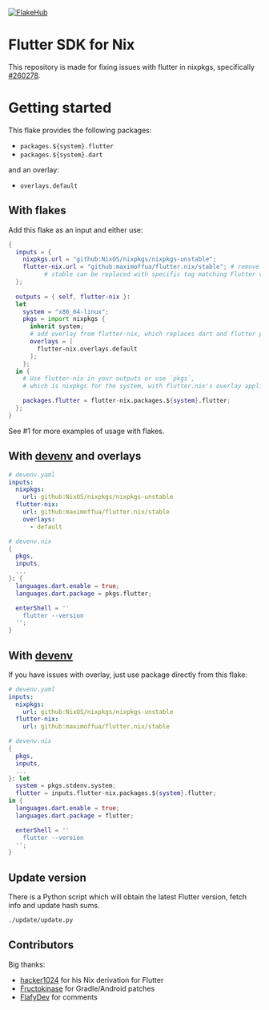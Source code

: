 [![FlakeHub](https://img.shields.io/endpoint?url=https://flakehub.com/f/maximoffua/flutter.nix/badge)](https://flakehub.com/flake/maximoffua/flutter.nix)

# Flutter SDK for Nix

This repository is made for fixing issues with flutter in nixpkgs, specifically [#260278](https://github.com/NixOS/nixpkgs/issues/260278).

# Getting started

This flake provides the following packages:

- `packages.${system}.flutter`
- `packages.${system}.dart`

and an overlay:

- `overlays.default`

## With flakes

Add this flake as an input and either use:

```nix
{
  inputs = {
    nixpkgs.url = "github:NixOS/nixpkgs/nixpkgs-unstable";
    flutter-nix.url = "github:maximoffua/flutter.nix/stable"; # remove `/stable` to use main branch
          # stable can be replaced with specific tag matching Flutter versions, e.g. 3.16.7
  };
 
  outputs = { self, flutter-nix }:
  let
    system = "x86_64-linux";
    pkgs = import nixpkgs {
      inherit system;
      # add overlay from flutter-nix, which replaces dart and flutter packages
      overlays = [
        flutter-nix.overlays.default
      ];
    };
  in {
    # Use flutter-nix in your outputs or use `pkgs`,
    # which is nixpkgs for the system, with flutter.nix's overlay applied.

    packages.flutter = flutter-nix.packages.${system}.flutter;
  };
}
```

See #1 for more examples of usage with flakes.

## With [devenv](https://devenv.sh) and overlays

```yaml
# devenv.yaml
inputs:
  nixpkgs:
    url: github:NixOS/nixpkgs/nixpkgs-unstable
  flutter-nix:
    url: github:maximoffua/flutter.nix/stable
    overlays:
      - default
```

```nix
# devenv.nix
{
  pkgs,
  inputs,
  ...
}: {
  languages.dart.enable = true;
  languages.dart.package = pkgs.flutter;

  enterShell = ''
    flutter --version
  '';
}
```

## With [devenv](https://devenv.sh)

If you have issues with overlay, just use package directly from this flake:

```yaml
# devenv.yaml
inputs:
  nixpkgs:
    url: github:NixOS/nixpkgs/nixpkgs-unstable
  flutter-nix:
    url: github:maximoffua/flutter.nix/stable
```

```nix
# devenv.nix
{
  pkgs,
  inputs,
  ...
}: let
  system = pkgs.stdenv.system;
  flutter = inputs.flutter-nix.packages.${system}.flutter;
in {
  languages.dart.enable = true;
  languages.dart.package = flutter;

  enterShell = ''
    flutter --version
  '';
}
```

## Update version

There is a Python script which will obtain the latest Flutter version, fetch info and update hash sums.

```sh
./update/update.py
```

## Contributors

Big thanks:

- [hacker1024](https://github.com/hacker1024/nixpkgs/tree/feature/flutter-from-source) for his Nix derivation for Flutter
- [Fructokinase](https://github.com/Fructokinase/nixpkgs/tree/flutter) for Gradle/Android patches
- [FlafyDev](https://github.com/NixOS/nixpkgs/pull/262789#issuecomment-1853882072) for comments

